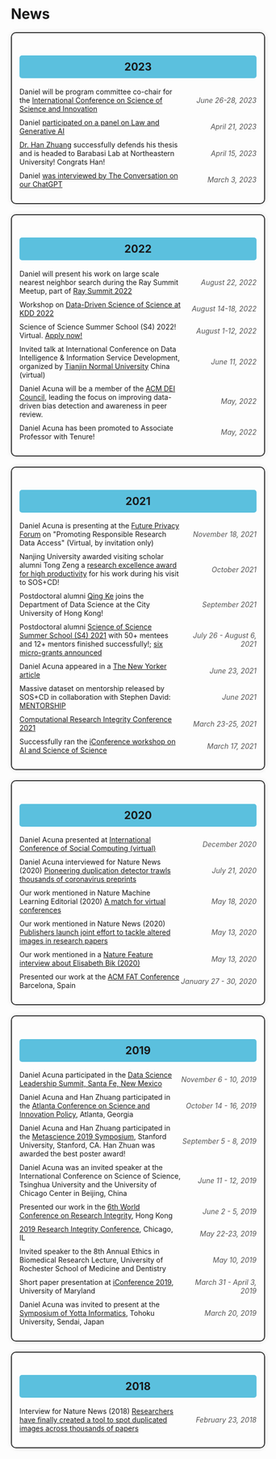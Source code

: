 # News

<!-- 2023 News -->
<div style="border: 2px solid #333; padding: 15px; margin-bottom: 20px; border-radius: 10px; box-shadow: 0 0 10px rgba(0, 0, 0, 0.1);">
  <h2 style="background-color: #5bc0de; padding: 10px; border-radius: 5px; text-align: center;">2023</h2>
  <ul style="list-style: none; padding-left: 0;">
    <li style="display: flex; justify-content: space-between; align-items: center; margin-bottom: 10px;">
        <div style="flex: 1;">
            Daniel will be program committee co-chair for the <a href="https://www.icssi.org/">International Conference on Science of Science and Innovation</a>
        </div>
        <div style="flex: 0 0 150px; text-align: right; color: #555; font-style: italic;">
            June 26-28, 2023
        </div>
    </li>
    <li style="display: flex; justify-content: space-between; align-items: center; margin-bottom: 10px;">
        <div style="flex: 1;">
            Daniel <a href="https://siliconflatirons.org/events/exploring-generative-ai-and-law/">participated on a panel on Law and Generative AI</a>
        </div>
        <div style="flex: 0 0 150px; text-align: right; color: #555; font-style: italic;">
            April 21, 2023
        </div>
    </li>
    <li style="display: flex; justify-content: space-between; align-items: center; margin-bottom: 10px;">
        <div style="flex: 1;">
            <a href="https://hanzhuangsyr.github.io/">Dr. Han Zhuang</a> successfully defends his thesis and is headed to Barabasi Lab at Northeastern University! Congrats Han!
        </div>
        <div style="flex: 0 0 150px; text-align: right; color: #555; font-style: italic;">
            April 15, 2023
        </div>
    </li>
    <li style="display: flex; justify-content: space-between; align-items: center; margin-bottom: 10px;">
        <div style="flex: 1;">
            Daniel <a href="https://theconversation.com/three-ai-experts-on-how-access-to-chatgpt-style-tech-is-about-to-change-our-world-podcast-200882">was interviewed by The Conversation on our ChatGPT</a>
        </div>
        <div style="flex: 0 0 150px; text-align: right; color: #555; font-style: italic;">
            March 3, 2023
        </div>
    </li>
    
  </ul>
</div>

<!-- 2022 News -->
<div style="border: 2px solid #333; padding: 15px; margin-bottom: 20px; border-radius: 10px; box-shadow: 0 0 10px rgba(0, 0, 0, 0.1);">
  <h2 style="background-color: #5bc0de; padding: 10px; border-radius: 5px; text-align: center;">2022</h2>
  <ul style="list-style: none; padding-left: 0;">
    <li style="display: flex; justify-content: space-between; align-items: center; margin-bottom: 10px;">
        <div style="flex: 1;">
            Daniel will present his work on large scale nearest neighbor search during the Ray Summit Meetup, part of <a href="https://www.anyscale.com/ray-summit-2022">Ray Summit 2022</a>
        </div>
        <div style="flex: 0 0 150px; text-align: right; color: #555; font-style: italic;">
            August 22, 2022
        </div>
    </li>
    <li style="display: flex; justify-content: space-between; align-items: center; margin-bottom: 10px;">
        <div style="flex: 1;">
            Workshop on <a href="http://124.70.200.79:8199/DDSoS-KDD-2022/index.html">Data-Driven Science of Science at KDD 2022</a>
        </div>
        <div style="flex: 0 0 150px; text-align: right; color: #555; font-style: italic;">
            August 14-18, 2022
        </div>
    </li>
    <li style="display: flex; justify-content: space-between; align-items: center; margin-bottom: 10px;">
        <div style="flex: 1;">
            Science of Science Summer School (S4) 2022! Virtual. <a href="https://s4.scienceofscience.org">Apply now!</a>
        </div>
        <div style="flex: 0 0 150px; text-align: right; color: #555; font-style: italic;">
            August 1-12, 2022
        </div>
    </li>
    <li style="display: flex; justify-content: space-between; align-items: center; margin-bottom: 10px;">
        <div style="flex: 1;">
            Invited talk at International Conference on Data Intelligence & Information Service Development, organized by <a href="http://www.tjnu.edu.cn/info/1084/9530.htm">Tianjin Normal University</a> China (virtual)
        </div>
        <div style="flex: 0 0 150px; text-align: right; color: #555; font-style: italic;">
            June 11, 2022
        </div>
    </li>
    <li style="display: flex; justify-content: space-between; align-items: center; margin-bottom: 10px;">
        <div style="flex: 1;">
            Daniel Acuna will be a member of the <a href="https://www.acm.org/diversity-inclusion">ACM DEI Council</a>, leading the focus on improving data-driven bias detection and awareness in peer review.
        </div>
        <div style="flex: 0 0 150px; text-align: right; color: #555; font-style: italic;">
            May, 2022
        </div>
    </li>
    <li style="display: flex; justify-content: space-between; align-items: center; margin-bottom: 10px;">
        <div style="flex: 1;">
            Daniel Acuna has been promoted to Associate Professor with Tenure!
        </div>
        <div style="flex: 0 0 150px; text-align: right; color: #555; font-style: italic;">
            May, 2022
        </div>
    </li>
    
  </ul>
</div>

<!-- 2021 News -->
<div style="border: 2px solid #333; padding: 15px; margin-bottom: 20px; border-radius: 10px; box-shadow: 0 0 10px rgba(0, 0, 0, 0.1);">
  <h2 style="background-color: #5bc0de; padding: 10px; border-radius: 5px; text-align: center;">2021</h2>
  <ul style="list-style: none; padding-left: 0;">
    <li style="display: flex; justify-content: space-between; align-items: center; margin-bottom: 10px;">
        <div style="flex: 1;">
            Daniel Acuna is presenting at the <a href="https://fpf.org/">Future Privacy Forum</a> on "Promoting Responsible Research Data Access" (Virtual, by invitation only)
        </div>
        <div style="flex: 0 0 150px; text-align: right; color: #555; font-style: italic;">
            November 18, 2021
        </div>
    </li>
    <li style="display: flex; justify-content: space-between; align-items: center; margin-bottom: 10px;">
        <div style="flex: 1;">
            Nanjing University awarded visiting scholar alumni Tong Zeng a <a href="https://im.nju.edu.cn/46/a3/c13249a542371/page.htm">research excellence award for high productivity</a> for his work during his visit to SOS+CD!
        </div>
        <div style="flex: 0 0 150px; text-align: right; color: #555; font-style: italic;">
            October 2021
        </div>
    </li>
    <li style="display: flex; justify-content: space-between; align-items: center; margin-bottom: 10px;">
        <div style="flex: 1;">
            Postdoctoral alumni <a href="http://qke.github.io/">Qing Ke</a> joins the Department of Data Science at the City University of Hong Kong!
        </div>
        <div style="flex: 0 0 150px; text-align: right; color: #555; font-style: italic;">
            September 2021
        </div>
    </li>
    <li style="display: flex; justify-content: space-between; align-items: center; margin-bottom: 10px;">
        <div style="flex: 1;">
            Postdoctoral alumni <a href="/s4/">Science of Science Summer School (S4) 2021</a> with 50+ mentees and 12+ mentors finished successfully!; <a href="https://s4.scienceofscience.org/announcement/microgrants">six micro-grants announced</a>
        </div>
        <div style="flex: 0 0 150px; text-align: right; color: #555; font-style: italic;">
            July 26 - August 6, 2021
        </div>
    </li>
    <li style="display: flex; justify-content: space-between; align-items: center; margin-bottom: 10px;">
        <div style="flex: 1;">
            Daniel Acuna appeared in a <a href="https://www.newyorker.com/science/elements/how-a-sharp-eyed-scientist-became-biologys-image-detective">The New Yorker article</a>
        </div>
        <div style="flex: 0 0 150px; text-align: right; color: #555; font-style: italic;">
            June 23, 2021
        </div>
    </li>
    <li style="display: flex; justify-content: space-between; align-items: center; margin-bottom: 10px;">
        <div style="flex: 1;">
            Massive dataset on mentorship released by SOS+CD in collaboration with Stephen David: <a href="mentorship">MENTORSHIP</a>
        </div>
        <div style="flex: 0 0 150px; text-align: right; color: #555; font-style: italic;">
            June 2021
        </div>
    </li>
    <li style="display: flex; justify-content: space-between; align-items: center; margin-bottom: 10px;">
        <div style="flex: 1;">
            <a href="https://cri-conf.org">Computational Research Integrity Conference 2021</a>
        </div>
        <div style="flex: 0 0 150px; text-align: right; color: #555; font-style: italic;">
            March 23-25, 2021
        </div>
    </li>
    <li style="display: flex; justify-content: space-between; align-items: center; margin-bottom: 10px;">
        <div style="flex: 1;">
            Successfully ran the <a href="/workshops/">iConference workshop on AI and Science of Science</a>
        </div>
        <div style="flex: 0 0 150px; text-align: right; color: #555; font-style: italic;">
            March 17, 2021
        </div>
    </li>
    
  </ul>
</div>

<!-- 2020 News -->
<div style="border: 2px solid #333; padding: 15px; margin-bottom: 20px; border-radius: 10px; box-shadow: 0 0 10px rgba(0, 0, 0, 0.1);">
  <h2 style="background-color: #5bc0de; padding: 10px; border-radius: 5px; text-align: center;">2020</h2>
  <ul style="list-style: none; padding-left: 0;">
    <li style="display: flex; justify-content: space-between; align-items: center; margin-bottom: 10px;">
        <div style="flex: 1;">
            Daniel Acuna presented at <a href="http://css.aerber.cn/institution/social_computing/csc/csc.html">International Conference of Social Computing (virtual)</a>
        </div>
        <div style="flex: 0 0 150px; text-align: right; color: #555; font-style: italic;">
            December 2020
        </div>
    </li>
    <li style="display: flex; justify-content: space-between; align-items: center; margin-bottom: 10px;">
        <div style="flex: 1;">
            Daniel Acuna interviewed for Nature News (2020) <a href="https://www.nature.com/articles/d41586-020-02161-3">Pioneering duplication detector trawls thousands of coronavirus preprints</a>
        </div>
        <div style="flex: 0 0 150px; text-align: right; color: #555; font-style: italic;">
            July 21, 2020
        </div>
    </li>
    <li style="display: flex; justify-content: space-between; align-items: center; margin-bottom: 10px;">
        <div style="flex: 1;">
            Our work mentioned in Nature Machine Learning Editorial (2020) <a href="https://www.nature.com/articles/s42256-020-0182-5">A match for virtual conferences</a>
        </div>
        <div style="flex: 0 0 150px; text-align: right; color: #555; font-style: italic;">
            May 18, 2020
        </div>
    </li>
    <li style="display: flex; justify-content: space-between; align-items: center; margin-bottom: 10px;">
        <div style="flex: 1;">
            Our work mentioned in Nature News  (2020) <a href="https://www.nature.com/articles/d41586-020-01410-9">Publishers launch joint effort to tackle altered images in research papers</a>
        </div>
        <div style="flex: 0 0 150px; text-align: right; color: #555; font-style: italic;">
            May 13, 2020
        </div>
    </li>
    <li style="display: flex; justify-content: space-between; align-items: center; margin-bottom: 10px;">
        <div style="flex: 1;">
            Our work mentioned in a <a href="https://www.nature.com/articles/d41586-020-01363-z">Nature Feature interview about Elisabeth Bik (2020)</a>
        </div>
        <div style="flex: 0 0 150px; text-align: right; color: #555; font-style: italic;">
            May 13, 2020
        </div>
    </li>
    <li style="display: flex; justify-content: space-between; align-items: center; margin-bottom: 10px;">
        <div style="flex: 1;">
            Presented our work at the <a href="https://fatconference.org/">ACM FAT Conference</a> Barcelona, Spain
        </div>
        <div style="flex: 0 0 150px; text-align: right; color: #555; font-style: italic;">
            January 27 - 30, 2020
        </div>
    </li>
    
  </ul>
</div>

<!-- 2019 News -->
<div style="border: 2px solid #333; padding: 15px; margin-bottom: 20px; border-radius: 10px; box-shadow: 0 0 10px rgba(0, 0, 0, 0.1);">
  <h2 style="background-color: #5bc0de; padding: 10px; border-radius: 5px; text-align: center;">2019</h2>
  <ul style="list-style: none; padding-left: 0;">
    <li style="display: flex; justify-content: space-between; align-items: center; margin-bottom: 10px;">
        <div style="flex: 1;">
            Daniel Acuna participated in the <a href="https://sites.google.com/msdse.org/datascienceleadership2019/home">Data Science Leadership Summit, Santa Fe, New Mexico</a>
        </div>
        <div style="flex: 0 0 150px; text-align: right; color: #555; font-style: italic;">
            November 6 - 10, 2019
        </div>
    </li>
    <li style="display: flex; justify-content: space-between; align-items: center; margin-bottom: 10px;">
        <div style="flex: 1;">
            Daniel Acuna and Han Zhuang participated in the <a href="http://www.atlconf.org/">Atlanta Conference on Science and Innovation Policy</a>, Atlanta, Georgia
        </div>
        <div style="flex: 0 0 150px; text-align: right; color: #555; font-style: italic;">
            October 14 - 16, 2019
        </div>
    </li>
    <li style="display: flex; justify-content: space-between; align-items: center; margin-bottom: 10px;">
        <div style="flex: 1;">
            Daniel Acuna and Han Zhuang participated in the <a href="https://www.metascience2019.org/">Metascience 2019 Symposium</a>, Stanford University, Stanford, CA. Han Zhuan was awarded the best poster award!
        </div>
        <div style="flex: 0 0 150px; text-align: right; color: #555; font-style: italic;">
            September 5 - 8, 2019
        </div>
    </li>
    <li style="display: flex; justify-content: space-between; align-items: center; margin-bottom: 10px;">
        <div style="flex: 1;">
            Daniel Acuna was an invited speaker at the International Conference on Science of Science, Tsinghua University and the University of Chicago Center in Beijing, China
        </div>
        <div style="flex: 0 0 150px; text-align: right; color: #555; font-style: italic;">
            June 11 - 12, 2019
        </div>
    </li>
    <li style="display: flex; justify-content: space-between; align-items: center; margin-bottom: 10px;">
        <div style="flex: 1;">
            Presented our work in the <a href="http://wcri2019.org/">6th World Conference on Research Integrity</a>, Hong Kong
        </div>
        <div style="flex: 0 0 150px; text-align: right; color: #555; font-style: italic;">
            June 2 - 5, 2019
        </div>
    </li>
    <li style="display: flex; justify-content: space-between; align-items: center; margin-bottom: 10px;">
        <div style="flex: 1;">
            <a href="https://www.researchintegrity.northwestern.edu/2019conference/">2019 Research Integrity Conference</a>, Chicago, IL
        </div>
        <div style="flex: 0 0 150px; text-align: right; color: #555; font-style: italic;">
            May 22-23, 2019
        </div>
    </li>
    <li style="display: flex; justify-content: space-between; align-items: center; margin-bottom: 10px;">
        <div style="flex: 1;">
            Invited speaker to the 8th Annual Ethics in Biomedical Research Lecture, University of Rochester School of Medicine and Dentistry
        </div>
        <div style="flex: 0 0 150px; text-align: right; color: #555; font-style: italic;">
            May 10, 2019
        </div>
    </li>
    <li style="display: flex; justify-content: space-between; align-items: center; margin-bottom: 10px;">
        <div style="flex: 1;">
            Short paper presentation at <a href="https://www.conftool.com/iConference2019/index.php?page=browseSessions&form_session=363&presentations=show">iConference 2019</a>, University of Maryland
        </div>
        <div style="flex: 0 0 150px; text-align: right; color: #555; font-style: italic;">
            March 31 - April 3, 2019
        </div>
    </li>
    <li style="display: flex; justify-content: space-between; align-items: center; margin-bottom: 10px;">
        <div style="flex: 1;">
            Daniel Acuna was invited to present at the <a href="http://www.aiyotta.tohoku.ac.jp/sympo2019/index.html">Symposium of Yotta Informatics</a>, Tohoku University, Sendai, Japan
        </div>
        <div style="flex: 0 0 150px; text-align: right; color: #555; font-style: italic;">
            March 20, 2019
        </div>
    </li>
    
  </ul>
</div>

<!-- 2018 News -->
<div style="border: 2px solid #333; padding: 15px; margin-bottom: 20px; border-radius: 10px; box-shadow: 0 0 10px rgba(0, 0, 0, 0.1);">
  <h2 style="background-color: #5bc0de; padding: 10px; border-radius: 5px; text-align: center;">2018</h2>
  <ul style="list-style: none; padding-left: 0;">
    <li style="display: flex; justify-content: space-between; align-items: center; margin-bottom: 10px;">
        <div style="flex: 1;">
            Interview for Nature News (2018) <a href="https://www.nature.com/articles/d41586-018-02421-3">Researchers have finally created a tool to spot duplicated images across thousands of papers</a>
        </div>
        <div style="flex: 0 0 150px; text-align: right; color: #555; font-style: italic;">
            February 23, 2018
        </div>
    </li>
    
  </ul>
</div>
